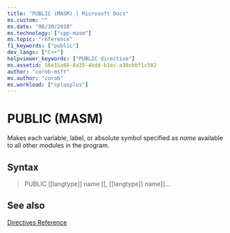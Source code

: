 ```yaml
---
title: "PUBLIC (MASM) | Microsoft Docs"
ms.custom: ""
ms.date: "08/30/2018"
ms.technology: ["cpp-masm"]
ms.topic: "reference"
f1_keywords: ["public"]
dev_langs: ["C++"]
helpviewer_keywords: ["PUBLIC directive"]
ms.assetid: 56e15a68-8a35-4bdd-b1ec-a38cbbf1c582
author: "corob-msft"
ms.author: "corob"
ms.workload: ["cplusplus"]
---
```

# PUBLIC (MASM)

Makes each variable, label, or absolute symbol specified as *name* available to all other modules in the program.

## Syntax

> PUBLIC [[langtype]] name [[, [[langtype]] name]]...

## See also

[Directives Reference](../../assembler/masm/directives-reference.md)<br/>